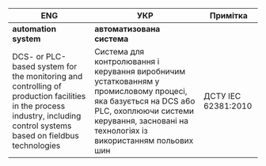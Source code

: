 | ENG                                                          | УКР                                                          | Примітка            |
| ------------------------------------------------------------ | ------------------------------------------------------------ | ------------------- |
| **automation system**                                        | **автоматизована система**                                   |                     |
| DCS- or PLC-based system for the monitoring and controlling of production facilities in the process industry, including control systems based on fieldbus technologies | Система для контролювання i керування виробничим устаткованням у промисловому процесі, яка базується на DCS a6o PLC, охоплюючи системи керування, засновані на технологіях із використанням польових шин | ДСТУ ІЕС 62381:2010 |

